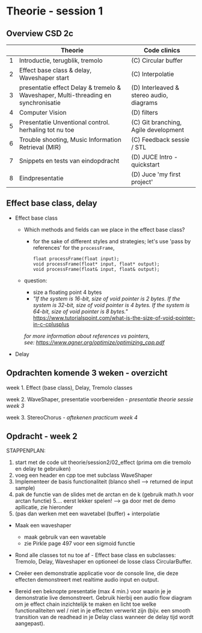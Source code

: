 
# Theorie - session 1

## Overview CSD 2c
|   | Theorie                                                                            | Code clinics                             |
|---|------------------------------------------------------------------------------------|------------------------------------------|
| 1 | Introductie, terugblik, tremolo                                                    | (C) Circular buffer                      |
| 2 | Effect base class & delay, Waveshaper start                                        | (C) Interpolatie                         |
| 3 | presentatie effect Delay & tremelo & Waveshaper, Multi-threading en synchronisatie | (D) Interleaved & stereo audio, diagrams |
| 4 | Computer Vision                                                                    | (D) filters                              |
| 5 | Presentatie Unventional control. herhaling tot nu toe                              | (C) Git branching, Agile development     |
| 6 | Trouble shooting, Music Information Retrieval (MIR)                                | (C) Feedback sessie /  STL               |
| 7 | Snippets en tests van eindopdracht                                                 | (D) JUCE Intro - quickstart              |
| 8 | Eindpresentatie                                                                    | (D) Juce 'my first project'              |


## Effect base class, delay

* Effect base class
  * Which methods and fields can we place in the effect base class?

    * for the sake of different styles and strategies; let's use 'pass by references' for the `processFrame`, 

          float processFrame(float input);        
          void processFrame(float* input, float* output);
          void processFrame(float& input, float& output);
  * question: 
    *  size a floating point 4 bytes
    * _"If the system is 16-bit, size of void pointer is 2 bytes. 
    If the system is 32-bit, size of void pointer is 4 bytes. If the system is 64-bit, size of void pointer is 8 bytes."_
    https://www.tutorialspoint.com/what-is-the-size-of-void-pointer-in-c-cplusplus
      
    _for more information about references vs pointers, see: https://www.agner.org/optimize/optimizing_cpp.pdf_

* Delay



## Opdrachten komende 3 weken - overzicht
week 1. Effect (base class), Delay, Tremolo classes

week 2. WaveShaper, presentatie voorbereiden - *presentatie theorie sessie week 3*

week 3. StereoChorus - *aftekenen practicum week 4*


## Opdracht - week 2

STAPPENPLAN: 
1. start met de code uit theorie/session2/02_effect (prima  om die tremolo en delay te gebruiken)
2. voeg een header en cpp toe met subclass WaveShaper
3. Implementeer de basis functionaliteit (blanco shell --> returned de input sample)
4. pak de functie van de slides met de arctan en de k (gebruik math.h voor arctan functie)
5.... eerst lekker spelen! --> ga door met de demo apllicatie, zie hieronder
6. (pas dan werken met een wavetabel (buffer) + interpolatie

* Maak een waveshaper
  * maak gebruik van een wavetable
  * zie Pirkle page 497 voor een sigmoid functie

* Rond alle classes tot nu toe af - Effect base class en subclasses: Tremolo, Delay, Waveshaper en optioneel de losse class CircularBuffer.

* Creëer een demonstratie applicatie voor de console line, die deze effecten demonstreert met realtime audio input en output.

* Bereid een beknopte presentatie (max 4 min.) voor waarin je je demonstratie live
demonstreert. Gebruik hierbij een audio flow diagram om je effect chain inzichtelijk te maken en licht toe welke functionaliteiten wel / niet in je effecten verwerkt zijn (bijv. een smooth transition van de readhead in je Delay class wanneer de delay tijd wordt aangepast).
